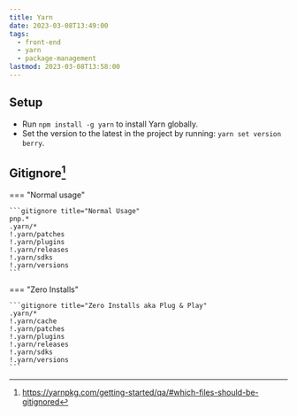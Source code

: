 ```yaml
---
title: Yarn
date: 2023-03-08T13:49:00
tags:
  - front-end
  - yarn
  - package-management
lastmod: 2023-03-08T13:58:00
---
```


## Setup

- Run `npm install -g yarn` to install Yarn globally.
- Set the version to the latest in the project by running: `yarn set version berry`.

## Gitignore[^yarn-gitignore]

=== "Normal usage"

    ```gitignore title="Normal Usage"
    pnp.*
    .yarn/*
    !.yarn/patches
    !.yarn/plugins
    !.yarn/releases
    !.yarn/sdks
    !.yarn/versions
    ```

=== "Zero Installs"

    ```gitignore title="Zero Installs aka Plug & Play"
    .yarn/*
    !.yarn/cache
    !.yarn/patches
    !.yarn/plugins
    !.yarn/releases
    !.yarn/sdks
    !.yarn/versions
    ```

[^yarn-gitignore]: https://yarnpkg.com/getting-started/qa/#which-files-should-be-gitignored

